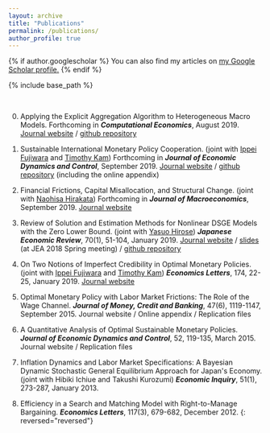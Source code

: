 ```yaml
---
layout: archive
title: "Publications"
permalink: /publications/
author_profile: true
---
```


{% if author.googlescholar %}
  You can also find my articles on <u><a href="{{author.googlescholar}}">my Google Scholar profile</a>.</u>
{% endif %}

{% include base_path %}

<br>

0. Applying the Explicit Aggregation Algorithm to Heterogeneous Macro Models. Forthcoming in ***Computational Economics***, August 2019. [Journal website](https://doi.org/10.1007/s10614-019-09914-x) / [github repository](https://github.com/tkksnk/Xpa)

0. Sustainable International Monetary Policy Cooperation. (joint with [Ippei Fujiwara](https://sites.google.com/site/ippeifujiwara/) and [Timothy Kam](https://phantomachine.github.io/)) Forthcoming in ***Journal of Economic Dynamics and Control***, September 2019. [Journal website](https://doi.org/10.1016/j.jedc.2019.103721) / [github repository](https://github.com/phantomachine/OSIMP) (including the online appendix)

0. Financial Frictions, Capital Misallocation, and Structural Change. (joint with [Naohisa Hirakata](https://sites.google.com/site/naohisahirakata/research)) Forthcoming in ***Journal of Macroeconomics***, September 2019. [Journal website](https://doi.org/10.1016/j.jmacro.2019.103127)

0. Review of Solution and Estimation Methods for Nonlinear DSGE Models with the Zero Lower Bound. (joint with [Yasuo Hirose](https://sites.google.com/site/yasuohirose/)) ***Japanese Economic Review***, 70(1), 51-104, January 2019. [Journal website](https://doi.org/10.1111/jere.12217) / [slides](https://www.dropbox.com/s/hn1ph8q0i2ki4k5/tutorial.pdf?dl=0) (at JEA 2018 Spring meeting) / [github repository](https://github.com/tkksnk/NKZLB)

0. On Two Notions of Imperfect Credibility in Optimal Monetary Policies. (joint with  [Ippei Fujiwara](https://sites.google.com/site/ippeifujiwara/) and [Timothy Kam](https://phantomachine.github.io/)) ***Economics Letters***, 174, 22-25, January 2019. [Journal website](https://doi.org/10.1016/j.econlet.2018.10.010)

0. Optimal Monetary Policy with Labor Market Frictions: The Role of the Wage Channel. ***Journal of Money, Credit and Banking***, 47(6), 1119-1147, September 2015. Journal website / Online appendix / Replication files

0. A Quantitative Analysis of Optimal Sustainable Monetary Policies. ***Journal of Economic Dynamics and Control***, 52, 119-135, March 2015. Journal website / Replication files

0.  Inflation Dynamics and Labor Market Specifications: A Bayesian Dynamic Stochastic General Equilibrium Approach for Japan's Economy. (joint with Hibiki Ichiue and Takushi Kurozumi) ***Economic Inquiry***, 51(1), 273-287, January 2013.

0.  Efficiency in a Search and Matching Model with Right-to-Manage Bargaining. ***Economics Letters***, 117(3), 679-682, December 2012.
{: reversed="reversed"}

<!-- {% for post in site.publications reversed %}
  {% include archive-single.html %}
{% endfor %} -->
